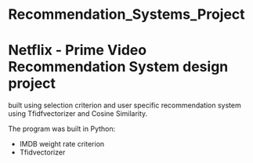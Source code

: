 # Recommendation_Systems_Project

# Netflix - Prime Video Recommendation System design project
built using selection criterion and user specific recommendation system using Tfidfvectorizer and Cosine Similarity.

The program was built in Python:

* IMDB weight rate criterion
* Tfidvectorizer

